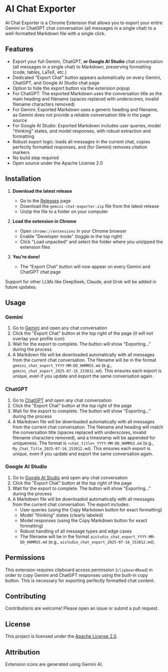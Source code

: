 
# AI Chat Exporter

AI Chat Exporter is a Chrome Extension that allows you to export your entire Gemini or ChatGPT chat conversation (all messages in a single chat) to a well-formatted Markdown file with a single click.

## Features

- Export your full Gemini, ChatGPT, **or Google AI Studio** chat conversation (all messages in a single chat) to Markdown, preserving formatting (code, tables, LaTeX, etc.)
- Dedicated "Export Chat" button appears automatically on every Gemini, ChatGPT, and Google AI Studio chat page
- Option to hide the export button via the extension popup
- For ChatGPT: The exported Markdown uses the conversation title as the main heading and filename (spaces replaced with underscores, invalid filename characters removed)
- For Gemini: Exported Markdown uses a generic heading and filename, as Gemini does not provide a reliable conversation title in the page source
- For Google AI Studio: Exported Markdown includes user queries, model "thinking" states, and model responses, with robust extraction and formatting
- Robust export logic: loads all messages in the current chat, copies perfectly formatted responses, and (for Gemini) removes citation markers
- No build step required
- Open source under the Apache License 2.0
## Installation

1. **Download the latest release**
   - Go to the [Releases](https://github.com/amazingpaddy/gemini-chat-exporter/releases) page
   - Download the `gemini-chat-exporter.zip` file from the latest release
   - Unzip the file to a folder on your computer

2. **Load the extension in Chrome**
   - Open `chrome://extensions` in your Chrome browser
   - Enable "Developer mode" (toggle in the top right)
   - Click "Load unpacked" and select the folder where you unzipped the extension files

3. **You're done!**
   - The "Export Chat" button will now appear on every Gemini and ChatGPT chat page

Support for other LLMs like DeepSeek, Claude, and Grok will be added in future updates.
## Usage


### Gemini
1. Go to [Gemini](https://gemini.google.com/) and open any chat conversation
2. Click the "Export Chat" button at the top right of the page (it will not overlap your profile icon)
3. Wait for the export to complete. The button will show "Exporting..." during the process
4. A Markdown file will be downloaded automatically with all messages from the current chat conversation. The filename will be in the format `gemini_chat_export_YYYY-MM-DD_HHMMSS.md` (e.g., `gemini_chat_export_2025-07-16_153012.md`). This ensures each export is unique, even if you update and export the same conversation again.

### ChatGPT
1. Go to [ChatGPT](https://chatgpt.com/) and open any chat conversation
2. Click the "Export Chat" button at the top right of the page
3. Wait for the export to complete. The button will show "Exporting..." during the process
4. A Markdown file will be downloaded automatically with all messages from the current chat conversation. The filename and heading will match the conversation title (spaces replaced with underscores, invalid filename characters removed), and a timestamp will be appended for uniqueness. The format is `<chat_title>_YYYY-MM-DD_HHMMSS.md` (e.g., `My_Chat_Title_2025-07-16_153012.md`). This ensures each export is unique, even if you update and export the same conversation again.

### Google AI Studio
1. Go to [Google AI Studio](https://aistudio.google.com/) and open any chat conversation
2. Click the "Export Chat" button at the top right of the page
3. Wait for the export to complete. The button will show "Exporting..." during the process
4. A Markdown file will be downloaded automatically with all messages from the current chat conversation. The export includes:
   - User queries (using the Copy Markdown button for exact formatting)
   - Model "thinking" states (clearly labeled)
   - Model responses (using the Copy Markdown button for exact formatting)
   - Robust handling of all message types and edge cases
   - The filename will be in the format `aistudio_chat_export_YYYY-MM-DD_HHMMSS.md` (e.g., `aistudio_chat_export_2025-07-16_153012.md`).

## Permissions

This extension requires clipboard access permission (`clipboardRead`) in order to copy Gemini and ChatGPT responses using the built-in copy button. This is necessary for exporting perfectly formatted chat content.

## Contributing

Contributions are welcome! Please open an issue or submit a pull request.

## License

This project is licensed under the [Apache License 2.0](LICENSE).

## Attribution

Extension icons are generated using Gemini AI.